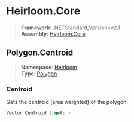 # Heirloom.Core

> **Framework**: .NETStandard,Version=v2.1  
> **Assembly**: [Heirloom.Core][0]  

## Polygon.Centroid

> **Namespace**: [Heirloom][0]  
> **Type**: [Polygon][1]  

### Centroid

Gets the centroid (area weighted) of the polygon.

```cs
Vector Centroid { get; }
```

[0]: ../Heirloom.Core.md
[1]: Heirloom.Polygon.md
